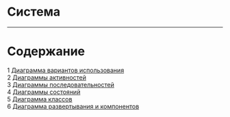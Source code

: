# Система
---

# Содержание
1 [Диаграмма вариантов использования](UseCase/UseCaseDiagram.md)  
2 [Диаграммы активностей](Activity/ActivityDiagramsMenu.md)  
3 [Диаграммы последовательностей](Sequence/SequenceDiagramsMenu.md)  
4 [Диаграммы состояний](State/StateDiagrams.md)  
5 [Диаграмма классов](Class/ClassDiagram.md)  
6 [Диаграмма развертывания и компонентов](Component_and_deployment/ComponentsAndDeploymentDiagram.md)   
